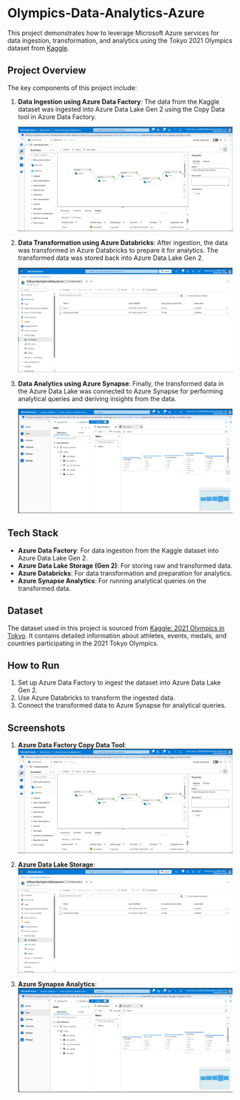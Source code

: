 # Olympics-Data-Analytics-Azure

This project demonstrates how to leverage Microsoft Azure services for data ingestion, transformation, and analytics using the Tokyo 2021 Olympics dataset from [Kaggle](https://www.kaggle.com/datasets/arjunprasadsarkhel/2021-olympics-in-tokyo).

## Project Overview

The key components of this project include:

1. **Data Ingestion using Azure Data Factory**: The data from the Kaggle dataset was ingested into Azure Data Lake Gen 2 using the Copy Data tool in Azure Data Factory.
   
   ![Azure Data Factory](ADF.png)

2. **Data Transformation using Azure Databricks**: After ingestion, the data was transformed in Azure Databricks to prepare it for analytics. The transformed data was stored back into Azure Data Lake Gen 2.
   
   ![Azure Data Lake Storage](DataLakeStorage.png)

3. **Data Analytics using Azure Synapse**: Finally, the transformed data in the Azure Data Lake was connected to Azure Synapse for performing analytical queries and deriving insights from the data.
   
   ![Azure Synapse Analytics](Synapse.png)

## Tech Stack

- **Azure Data Factory**: For data ingestion from the Kaggle dataset into Azure Data Lake Gen 2.
- **Azure Data Lake Storage (Gen 2)**: For storing raw and transformed data.
- **Azure Databricks**: For data transformation and preparation for analytics.
- **Azure Synapse Analytics**: For running analytical queries on the transformed data.

## Dataset

The dataset used in this project is sourced from [Kaggle: 2021 Olympics in Tokyo](https://www.kaggle.com/datasets/arjunprasadsarkhel/2021-olympics-in-tokyo). It contains detailed information about athletes, events, medals, and countries participating in the 2021 Tokyo Olympics.

## How to Run

1. Set up Azure Data Factory to ingest the dataset into Azure Data Lake Gen 2.
2. Use Azure Databricks to transform the ingested data.
3. Connect the transformed data to Azure Synapse for analytical queries.

## Screenshots

1. **Azure Data Factory Copy Data Tool**:
   ![ADF](ADF.png)

2. **Azure Data Lake Storage**:
   ![DataLakeStorage](DataLakeStorage.png)

3. **Azure Synapse Analytics**:
   ![Synapse](Synapse.png)
